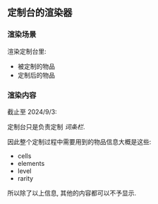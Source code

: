## 定制台的渲染器

### 渲染场景

渲染定制台里:
- 被定制的物品
- 定制后的物品

### 渲染内容

截止至 2024/9/3:

定制台只是负责定制 *词条栏*.

因此整个定制过程中需要用到的物品信息大概是这些:
- cells
- elements
- level
- rarity

所以除了以上信息, 其他的内容都可以不予显示.
